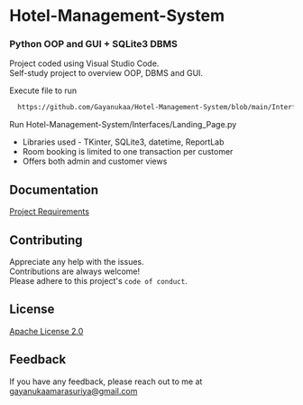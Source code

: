 # Hotel-Management-System

### Python OOP and GUI + SQLite3 DBMS

Project coded using Visual Studio Code.\
Self-study project to overview OOP, DBMS and GUI.

Execute file to run

```bash
  https://github.com/Gayanukaa/Hotel-Management-System/blob/main/Interfaces/Landing_Page.py
```

Run Hotel-Management-System/Interfaces/Landing_Page.py

- Libraries used - TKinter, SQLite3, datetime, ReportLab
- Room booking is limited to one transaction per customer
- Offers both admin and customer views

## Documentation

[Project Requirements](https://github.com/Gayanukaa/Pizza-Shop/blob/main/Project%20Recquirements.txt)

## Contributing

Appreciate any help with the issues.\
Contributions are always welcome!\
Please adhere to this project's `code of conduct`.

## License

[Apache License 2.0](https://choosealicense.com/licenses/apache-2.0/)

## Feedback

If you have any feedback, please reach out to me at gayanukaamarasuriya@gmail.com
